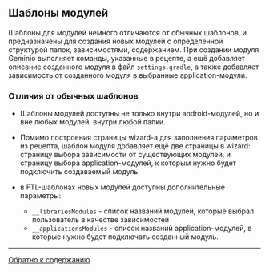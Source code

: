 ## Шаблоны модулей

Шаблоны для модулей немного отличаются от обычных шаблонов, и предназначены для создания новых модулей с определённой
структурой папок, зависимостями, содержанием. При создании модуля Geminio выполняет команды, указанные в рецепте, а ещё 
добавляет описание созданного модуля в файл `settings.gradle`, а также добавляет зависимость от созданного модуля в
выбранные application-модули.

### Отличия от обычных шаблонов

- Шаблоны модулей доступны не только внутри android-модулей, но и вне любых модулей, внутри любой папки.

- Помимо построения страницы wizard-а для заполнения параметров из рецепта, шаблон модуля добавляет ещё две 
страницы в wizard: страницу выбора зависимости от существующих модулей, и страницу выбора application-модулей, 
к которым нужно будет подключить создаваемый модуль.

- в FTL-шаблонах новых модулей доступны дополнительные параметры:
    * `__librariesModules` - список названий модулей, которые выбрал пользователь в качестве зависимостей
    * `__applicationsModules` - список названий application-модулей, в которые нужно будет подключать созданный модуль.

---

[Обратно к содержанию](/plugins/hh-geminio/README.md#Содержание)